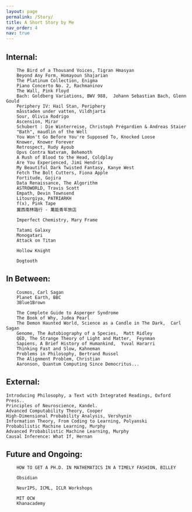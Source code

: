 ```yaml
---
layout: page
permalink: /Story/
title: A Short Story by Me
nav_order: 4
nav: true
---
```


## Internal:


		The Bird of a Thousand Voices, Tigran Hmasyan
		Beyond Any Form, Homayoun Shajarian
		The Platinum Collection, Enigma
		Piano Concerto No. 2, Rachmaninov
		The Wall, Pink Floyd
		Bach: Goldberg Variations, BWV 988,  Johann Sebastian Bach, Glenn Gould
		Periphery IV: Hail Stan, Periphery
		måsstaden under vatten, Vildhjarta
		Sour, Olivia Rodrigo
		Ascension, Mirar
		Schubert : Die Winterreise, Christoph Prégardien & Andreas Staier
		"Bath", maudlin of the Well
		You Won't Go Before You're Supposed To, Knocked Loose
		Knower, Knower Forever
		Retrospect, Rudy Ayoub
		Opvs Contra Natvram, Behemoth
		A Rush of Blood to the Head, Coldplay
		Are You Experienced, Jimi Hendrix
		My Beautiful Dark Twisted Fantasy, Kanye West
		Fetch The Bolt Cutters, Fiona Apple
		Fortitude, Gojira
		Data Renaissance, The Algorithm
		ASTROWORLD, Travis Scott
		Empath, Devin Townsend
		Litourgiya, PATRIARKH
		f(x), Pink Tape
		冀西南林路行 - 萬能青年旅店

		Imperfect Chemistry, Mary Frame
	
		Tatami Galaxy
		Monogatari
		Attack on Titan

		Hollow Knight

		Dogtooth

## In Between:
	
		Cosmos, Carl Sagan
		Planet Earth, BBC
		3Blue1Brown		

		The Complete Guide to Asperger Syndrome
		The Book of Why, Judea Pearl
		The Demon Haunted World, Science as a Candle in The Dark,  Carl Sagan
		Genome, The Autobiography of a Species,  Matt Ridley
		QED, The Strange Theory of Light and Matter,  Feynman
		Sapiens, A Brief History of Humankind,  Yuval Hararri
		Thinking Fast and Slow, Kahneman
		Problems in Philosophy, Bertrand Russel
		The Alignment Problem, Christian
		Aaronson, Quantum Computing Since Democritus...

## External:
	
	Introducing Philosophy, a Text with Integrated Readings, Oxford Press..
	Principles of Neuroscience, Kandel.
	Advanced Computability Theory, Cooper
	High-Dimensional Probability Analysis, Vershynin
	Information Theory, From Coding to Learning, Polyanski
	Probabilistic Machine Learning, Murphy
	Advanced Probabilistic Machine Learning, Murphy
	Causal Inference: What If, Hernan


## Future and Ongoing:
	
		HOW TO GET A PH.D. IN MATHEMATICS IN A TIMELY FASHION, BILLEY

		Obsidian

		NeurIPS, ICML, ICLR Workshops
	
		MIT OCW
		Khanacademy
